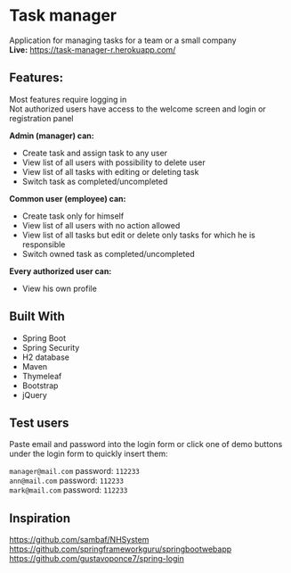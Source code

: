 # Task manager  

Application for managing tasks for a team or a small company  
**Live:** https://task-manager-r.herokuapp.com/  
  
## Features:
Most features require logging in   
Not authorized users have access to the welcome screen and login or registration panel
	
**Admin (manager) can:**
-	Create task and assign task to any user
-	View list of all users with possibility to delete user
-	View list of all tasks with editing or deleting task
-	Switch task as completed/uncompleted
	
**Common user (employee) can:**
-	Create task only for himself
-	View list of all users with no action allowed
-	View list of all tasks but edit or delete only tasks for which he is responsible 
-	Switch owned task as completed/uncompleted
	
**Every authorized user can:** 
-	View his own profile


## Built With
* Spring Boot
* Spring Security
* H2 database
* Maven 
* Thymeleaf
* Bootstrap
* jQuery

## Test users
Paste email and password into the login form or click one of demo buttons under the login form to quickly insert them:  

`manager@mail.com`  password: `112233`  
`ann@mail.com`  password: `112233`  
`mark@mail.com`  password: `112233`
  
  
## Inspiration
https://github.com/sambaf/NHSystem  
https://github.com/springframeworkguru/springbootwebapp  
https://github.com/gustavoponce7/spring-login 